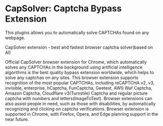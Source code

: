 # CapSolver: Captcha Bypass Extension
This plugins allows you to automatically solve CAPTCHAs found on any webpage.

CapSolver extension - best and fastest browser captcha solver(based on AI)

Official CapSolver browser extension for Chrome, which automatically solves any CAPTCHAs in the background using artificial intelligence algorithms is the best quality bypass extension worldwide, which helps to solve any captchas on any sites.
This browser extension supports recognition of the most popular CAPTCHAs, including reCAPTCHA v2, v3, invisible, enterprise, hCaptcha, FunCaptcha, Geetest, AWS Waf Captcha, Amazon Captcha, Cloudflare v3(Turnstile) Captcha and regular picture captcha with numbers and letters(ImageToText).
Browser extensions can also assist people in need, such as those with disabilities, by automatically recognizing and clicking on captcha verifications.
Browser extension is supported in Chrome, with Firefox, Opera, and Edge planning support in the near future.
